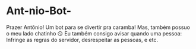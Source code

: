 # Ant-nio-Bot-
Prazer Antônio! Um bot para se divertir pra caramba! Mas, também possuo o meu lado chatinho 😏  Eu também consigo avisar quando uma pessoa: Infringe as regras do servidor, desrespeitar as pessoas, e etc. 
